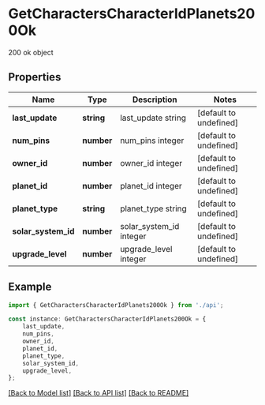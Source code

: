 # GetCharactersCharacterIdPlanets200Ok

200 ok object

## Properties

Name | Type | Description | Notes
------------ | ------------- | ------------- | -------------
**last_update** | **string** | last_update string | [default to undefined]
**num_pins** | **number** | num_pins integer | [default to undefined]
**owner_id** | **number** | owner_id integer | [default to undefined]
**planet_id** | **number** | planet_id integer | [default to undefined]
**planet_type** | **string** | planet_type string | [default to undefined]
**solar_system_id** | **number** | solar_system_id integer | [default to undefined]
**upgrade_level** | **number** | upgrade_level integer | [default to undefined]

## Example

```typescript
import { GetCharactersCharacterIdPlanets200Ok } from './api';

const instance: GetCharactersCharacterIdPlanets200Ok = {
    last_update,
    num_pins,
    owner_id,
    planet_id,
    planet_type,
    solar_system_id,
    upgrade_level,
};
```

[[Back to Model list]](../README.md#documentation-for-models) [[Back to API list]](../README.md#documentation-for-api-endpoints) [[Back to README]](../README.md)
